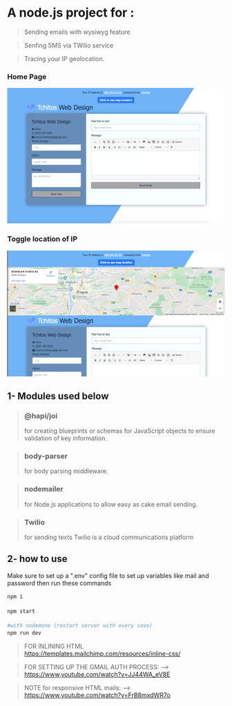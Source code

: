 # A node.js project for :

> Sending emails with wysiwyg feature 

> Senfing SMS via TWilio service

> Tracing your IP geolocation.

### Home Page

![](images/home.png)

### Toggle location of IP

![](images/geo.png)


## 1- Modules used below

> ### @hapi/joi ###
 >for creating blueprints or schemas for JavaScript objects to ensure validation of key information.

> ### body-parser ###
>for body parsing middleware.

> ### nodemailer ###
>for Node.js applications to allow easy as cake email sending.

> ### Twilio ###
>for sending texts Twilio is a cloud communications platform


## 2- how to use
  
  Make sure to set up a ".env" config file to set up variables like mail and password
  then run these commands 
  
```bash
npm i

npm start

#with nodemone (restart server with every save)
npm run dev

```

> FOR INLINING HTML 
https://templates.mailchimp.com/resources/inline-css/

>FOR SETTING UP THE GMAIL AUTH PROCESS: --> 
https://www.youtube.com/watch?v=JJ44WA_eV8E


>NOTE for responsive HTML mails: --> 
https://www.youtube.com/watch?v=FrB8mxdWR7o
